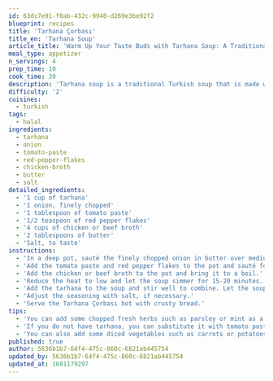 ```yaml
---
id: 63dc7e91-f0ab-432c-9940-d269e3be92f2
blueprint: recipes
title: 'Tarhana Çorbası'
title_en: 'Tarhana Soup'
article_title: 'Warm Up Your Taste Buds with Tarhana Soup: A Traditional Turkish Recipe'
meal_type: appetizer
n_servings: 4
prep_time: 10
cook_time: 30
description: 'Tarhana soup is a traditional Turkish soup that is made with tarhana, a fermented grain and yoghurt mixture. This soup is nutritious, filling, and packed with flavor. It is perfect for cold winter days or when you need a quick and satisfying meal. This recipe serves four people and takes approximately 40 minutes to prepare and cook.'
difficulty: '2'
cuisines:
  - turkish
tags:
  - halal
ingredients:
  - tarhana
  - onion
  - tomato-paste
  - red-pepper-flakes
  - chicken-broth
  - butter
  - salt
detailed_ingredients:
  - '1 cup of tarhana'
  - '1 onion, finely chopped'
  - '1 tablespoon of tomato paste'
  - '1/2 teaspoon of red pepper flakes'
  - '4 cups of chicken or beef broth'
  - '2 tablespoons of butter'
  - 'Salt, to taste'
instructions:
  - 'In a deep pot, sauté the finely chopped onion in butter over medium heat until it is translucent.'
  - 'Add the tomato paste and red pepper flakes to the pot and sauté for 1-2 minutes until fragrant.'
  - 'Add the chicken or beef broth to the pot and bring it to a boil.'
  - 'Reduce the heat to low and let the soup simmer for 15-20 minutes.'
  - 'Add the tarhana to the soup and stir well to combine. Let the soup simmer for an additional 5-10 minutes until the tarhana is fully cooked and the soup has thickened.'
  - 'Adjust the seasoning with salt, if necessary.'
  - 'Serve the Tarhana Çorbası hot with crusty bread.'
tips:
  - 'You can add some chopped fresh herbs such as parsley or mint as a garnish for the soup.'
  - 'If you do not have tarhana, you can substitute it with tomato paste and bulgur wheat.'
  - 'You can also add some diced vegetables such as carrots or potatoes to the soup for extra flavor and nutrition.'
published: true
author: 5636b1b7-64f4-475c-860c-6821ab445754
updated_by: 5636b1b7-64f4-475c-860c-6821ab445754
updated_at: 1681179297
---
```

